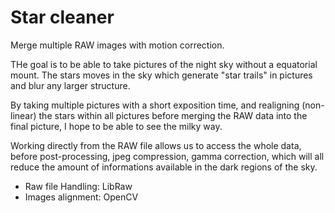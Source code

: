 # Star cleaner

Merge multiple RAW images with motion correction. 

THe goal is to be able to take pictures of the night sky without a equatorial mount. The stars moves in the sky which generate "star trails" in pictures and blur any larger structure.

By taking multiple pictures with a short exposition time, and realigning (non-linear) the stars within all pictures before merging the RAW data into the final picture, I hope to be able to see the milky way.

Working directly from the RAW file allows us to access the whole data, before post-processing, jpeg compression, gamma correction, which will all reduce the amount of informations available in the dark regions of the sky.

- Raw file Handling: LibRaw
- Images alignment: OpenCV